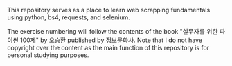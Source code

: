 This repository serves as a place to learn web scrapping fundamentals using python, bs4, requests, and selenium.

The exercise numbering will follow the contents of the book "실무자를 위한 파이썬 100제" by 오승환 published by 정보문화사. Note that I do not have copyright over the content as the main function of this repository is for personal studying purposes. 

